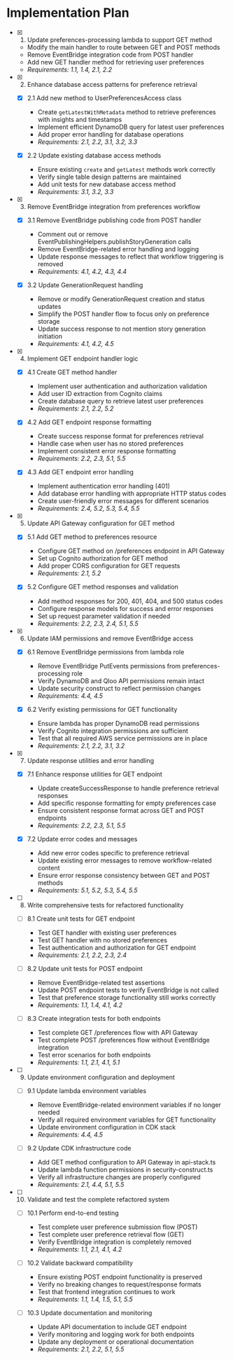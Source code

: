 # Implementation Plan

- [x] 1. Update preferences-processing lambda to support GET method

  - Modify the main handler to route between GET and POST methods
  - Remove EventBridge integration code from POST handler
  - Add new GET handler method for retrieving user preferences
  - _Requirements: 1.1, 1.4, 2.1, 2.2_

- [x] 2. Enhance database access patterns for preference retrieval

  - [x] 2.1 Add new method to UserPreferencesAccess class

    - Create `getLatestWithMetadata` method to retrieve preferences with insights and timestamps
    - Implement efficient DynamoDB query for latest user preferences
    - Add proper error handling for database operations
    - _Requirements: 2.1, 2.2, 3.1, 3.2, 3.3_

  - [x] 2.2 Update existing database access methods

    - Ensure existing `create` and `getLatest` methods work correctly
    - Verify single table design patterns are maintained
    - Add unit tests for new database access method
    - _Requirements: 3.1, 3.2, 3.3_

- [x] 3. Remove EventBridge integration from preferences workflow

  - [x] 3.1 Remove EventBridge publishing code from POST handler

    - Comment out or remove EventPublishingHelpers.publishStoryGeneration calls
    - Remove EventBridge-related error handling and logging
    - Update response messages to reflect that workflow triggering is removed
    - _Requirements: 4.1, 4.2, 4.3, 4.4_

  - [x] 3.2 Update GenerationRequest handling

    - Remove or modify GenerationRequest creation and status updates
    - Simplify the POST handler flow to focus only on preference storage
    - Update success response to not mention story generation initiation
    - _Requirements: 4.1, 4.2, 4.5_

- [x] 4. Implement GET endpoint handler logic

  - [x] 4.1 Create GET method handler

    - Implement user authentication and authorization validation
    - Add user ID extraction from Cognito claims
    - Create database query to retrieve latest user preferences
    - _Requirements: 2.1, 2.2, 5.2_

  - [x] 4.2 Add GET endpoint response formatting

    - Create success response format for preferences retrieval
    - Handle case when user has no stored preferences
    - Implement consistent error response formatting
    - _Requirements: 2.2, 2.3, 5.1, 5.5_

  - [x] 4.3 Add GET endpoint error handling

    - Implement authentication error handling (401)
    - Add database error handling with appropriate HTTP status codes
    - Create user-friendly error messages for different scenarios
    - _Requirements: 2.4, 5.2, 5.3, 5.4, 5.5_

- [x] 5. Update API Gateway configuration for GET method

  - [x] 5.1 Add GET method to preferences resource

    - Configure GET method on /preferences endpoint in API Gateway
    - Set up Cognito authorization for GET method
    - Add proper CORS configuration for GET requests
    - _Requirements: 2.1, 5.2_

  - [x] 5.2 Configure GET method responses and validation

    - Add method responses for 200, 401, 404, and 500 status codes
    - Configure response models for success and error responses
    - Set up request parameter validation if needed
    - _Requirements: 2.2, 2.3, 2.4, 5.1, 5.5_

- [x] 6. Update IAM permissions and remove EventBridge access

  - [x] 6.1 Remove EventBridge permissions from lambda role

    - Remove EventBridge PutEvents permissions from preferences-processing role
    - Verify DynamoDB and Qloo API permissions remain intact
    - Update security construct to reflect permission changes
    - _Requirements: 4.4, 4.5_

  - [x] 6.2 Verify existing permissions for GET functionality

    - Ensure lambda has proper DynamoDB read permissions
    - Verify Cognito integration permissions are sufficient
    - Test that all required AWS service permissions are in place
    - _Requirements: 2.1, 2.2, 3.1, 3.2_

- [x] 7. Update response utilities and error handling

  - [x] 7.1 Enhance response utilities for GET endpoint

    - Update createSuccessResponse to handle preference retrieval responses
    - Add specific response formatting for empty preferences case
    - Ensure consistent response format across GET and POST endpoints
    - _Requirements: 2.2, 2.3, 5.1, 5.5_

  - [x] 7.2 Update error codes and messages

    - Add new error codes specific to preference retrieval
    - Update existing error messages to remove workflow-related content
    - Ensure error response consistency between GET and POST methods
    - _Requirements: 5.1, 5.2, 5.3, 5.4, 5.5_

- [ ] 8. Write comprehensive tests for refactored functionality

  - [ ] 8.1 Create unit tests for GET endpoint

    - Test GET handler with existing user preferences
    - Test GET handler with no stored preferences
    - Test authentication and authorization for GET endpoint
    - _Requirements: 2.1, 2.2, 2.3, 2.4_

  - [ ] 8.2 Update unit tests for POST endpoint

    - Remove EventBridge-related test assertions
    - Update POST endpoint tests to verify EventBridge is not called
    - Test that preference storage functionality still works correctly
    - _Requirements: 1.1, 1.4, 4.1, 4.2_

  - [ ] 8.3 Create integration tests for both endpoints

    - Test complete GET /preferences flow with API Gateway
    - Test complete POST /preferences flow without EventBridge integration
    - Test error scenarios for both endpoints
    - _Requirements: 1.1, 2.1, 4.1, 5.1_

- [ ] 9. Update environment configuration and deployment

  - [ ] 9.1 Update lambda environment variables

    - Remove EventBridge-related environment variables if no longer needed
    - Verify all required environment variables for GET functionality
    - Update environment configuration in CDK stack
    - _Requirements: 4.4, 4.5_

  - [ ] 9.2 Update CDK infrastructure code

    - Add GET method configuration to API Gateway in api-stack.ts
    - Update lambda function permissions in security-construct.ts
    - Verify all infrastructure changes are properly configured
    - _Requirements: 2.1, 4.4, 5.1, 5.5_

- [ ] 10. Validate and test the complete refactored system

  - [ ] 10.1 Perform end-to-end testing

    - Test complete user preference submission flow (POST)
    - Test complete user preference retrieval flow (GET)
    - Verify EventBridge integration is completely removed
    - _Requirements: 1.1, 2.1, 4.1, 4.2_

  - [ ] 10.2 Validate backward compatibility

    - Ensure existing POST endpoint functionality is preserved
    - Verify no breaking changes to request/response formats
    - Test that frontend integration continues to work
    - _Requirements: 1.1, 1.4, 1.5, 5.1, 5.5_

  - [ ] 10.3 Update documentation and monitoring

    - Update API documentation to include GET endpoint
    - Verify monitoring and logging work for both endpoints
    - Update any deployment or operational documentation
    - _Requirements: 2.1, 2.2, 5.1, 5.5_
